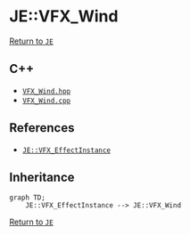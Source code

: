# JE::VFX_Wind

[Return to `JE`](/docs/je.md)

## C++

- [`VFX_Wind.hpp`](/src/je/VFX_Wind.hpp)
- [`VFX_Wind.cpp`](/src/je/VFX_Wind.cpp)

## References

- [`JE::VFX_EffectInstance`](/docs/je/VFX_EffectInstance.md)

## Inheritance

```mermaid
graph TD;
    JE::VFX_EffectInstance --> JE::VFX_Wind
```

[Return to `JE`](/docs/je.md)